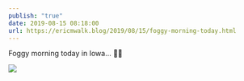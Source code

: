 ```yaml
---
publish: "true"
date: 2019-08-15 08:18:00
url: https://ericmwalk.blog/2019/08/15/foggy-morning-today.html
---
```


Foggy morning today in Iowa... 🏃‍♂️

![](https://ericmwalk.blog/uploads/2022/bf48ba8a2b.jpg)